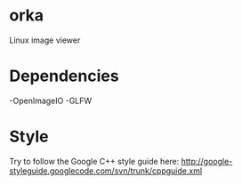 orka
====

Linux image viewer

Dependencies
====
-OpenImageIO
-GLFW

Style
====
Try to follow the Google C++ style guide here:
http://google-styleguide.googlecode.com/svn/trunk/cppguide.xml